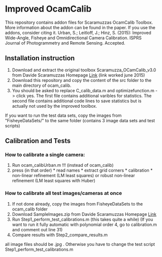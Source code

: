 # Improved OcamCalib

This repository contains addon files for Scaramuzzas OcamCalib Toolbox. 
More information about the addon can be found in the paper.
If you use the addons, consider citing it.
    Urban, S.; Leitloff, J.; Hinz, S. (2015): 
    Improved Wide-Angle, Fisheye and Omnidirectional Camera Calibration. 
    ISPRS Journal of Photogrammetry and Remote Sensing. Accepted.
## Installation instruction ##
1. Download and extract the original toolbox Scaramuzza_OCamCalib_v3.0 from
   Davide Scaramuzzas Homepage [Link](https://sites.google.com/site/scarabotix/ocamcalib-toolbox/ocamcalib-toolbox-download-page)
  (link worked june 2015)
2. Download this repository and copy the content of the src folder to the main
   directory of ocam_calib.
3. You should be asked to replace 
   C_calib_data.m and
   optimizefunction.m -> click yes.
   The first file contains additional varibles for statistics.
   The second file contains additional code lines to save statistics but
   is actually not used by the improved toolbox.
 
If you want to run the test data sets, 
copy the images from "FisheyeDataSets/" to the same folder 
(contains 3 image data sets and test scripts)

## Calibration and Tests ##

### How to calibrate a single camera: ###
  1. Run ocam_calibUrban.m  !!! (instead of ocam_calib)
  2. press (in that order)
    * read names
    * extract grid corners
    * calibration 
    * non-linear refinement (LM least squares) 
      or robust non-linear refinement (LM least squares with Huber) 

### How to calibrate all test images/cameras at once  ###
1. If not done already, 
   copy the images from FisheyeDataSets to the ocam_calib folder 
2. Download SampleImages.zip from Davide Scaramuzzas Homepage [Link](https://sites.google.com/site/scarabotix/ocamcalib-toolbox/ocamcalib-toolbox-download-page)
3. Run Step1_perform_test_calibrations.m  (this takes quite a while)
   (If you want to run it fully automatic with polynomial order 4, go to
    calibration.m and comment out line 31)
4. Compare results with Step2_compare_results.m

all image files should be .jpg . Otherwise you have to change the test script
Step1_perform_test_calibrations.m